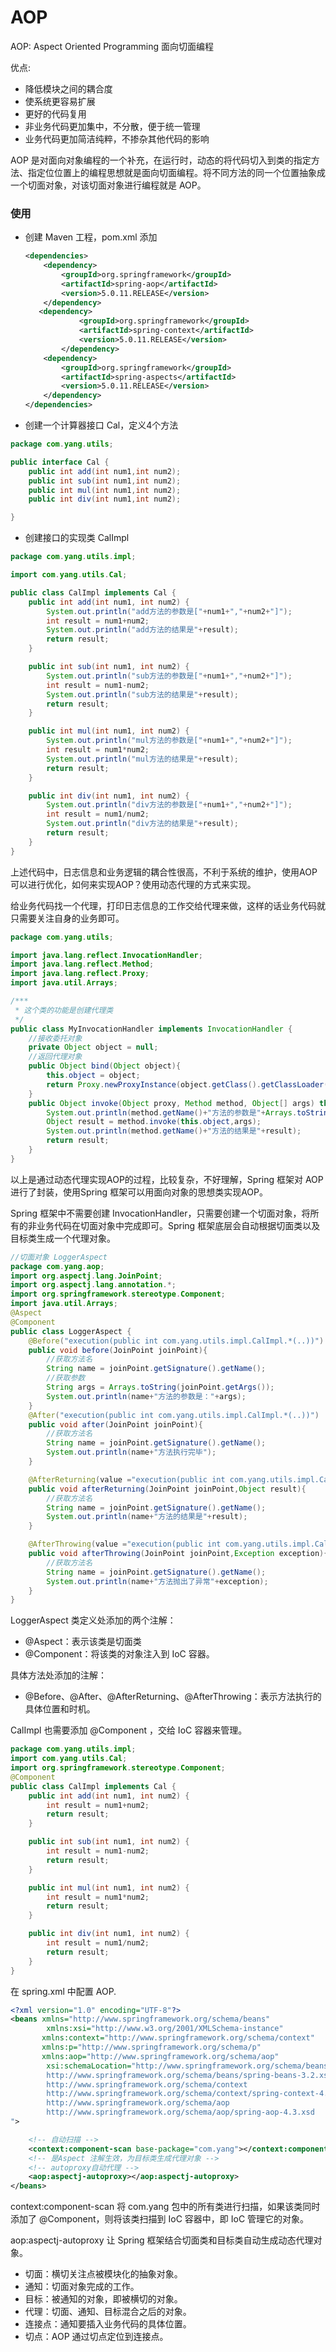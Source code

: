 # AOP

AOP:  Aspect Oriented Programming 面向切面编程

优点:

* 降低模块之间的耦合度
* 使系统更容易扩展
* 更好的代码复用
* 非业务代码更加集中，不分散，便于统一管理
* 业务代码更加简洁纯粹，不掺杂其他代码的影响

AOP 是对面向对象编程的一个补充，在运行时，动态的将代码切入到类的指定方法、指定位位置上的编程思想就是面向切面编程。将不同方法的同一个位置抽象成一个切面对象，对该切面对象进行编程就是 AOP。



### 使用

* 创建 Maven 工程，pom.xml 添加

  ```xml
  <dependencies>
      <dependency>
          <groupId>org.springframework</groupId>
          <artifactId>spring-aop</artifactId>
          <version>5.0.11.RELEASE</version>
      </dependency>
  	 <dependency>
              <groupId>org.springframework</groupId>
              <artifactId>spring-context</artifactId>
              <version>5.0.11.RELEASE</version>
          </dependency>
      <dependency>
          <groupId>org.springframework</groupId>
          <artifactId>spring-aspects</artifactId>
          <version>5.0.11.RELEASE</version>
      </dependency>
  </dependencies>
  ```

* 创建一个计算器接口 Cal，定义4个方法

```java
package com.yang.utils;

public interface Cal {
    public int add(int num1,int num2);
    public int sub(int num1,int num2);
    public int mul(int num1,int num2);
    public int div(int num1,int num2);

}
```

* 创建接口的实现类 CalImpl

```java
package com.yang.utils.impl;

import com.yang.utils.Cal;

public class CalImpl implements Cal {
    public int add(int num1, int num2) {
        System.out.println("add方法的参数是["+num1+","+num2+"]");
        int result = num1+num2;
        System.out.println("add方法的结果是"+result);
        return result;
    }

    public int sub(int num1, int num2) {
        System.out.println("sub方法的参数是["+num1+","+num2+"]");
        int result = num1-num2;
        System.out.println("sub方法的结果是"+result);
        return result;
    }

    public int mul(int num1, int num2) {
        System.out.println("mul方法的参数是["+num1+","+num2+"]");
        int result = num1*num2;
        System.out.println("mul方法的结果是"+result);
        return result;
    }

    public int div(int num1, int num2) {
        System.out.println("div方法的参数是["+num1+","+num2+"]");
        int result = num1/num2;
        System.out.println("div方法的结果是"+result);
        return result;
    }
}
```

上述代码中，日志信息和业务逻辑的耦合性很高，不利于系统的维护，使用AOP 可以进行优化，如何来实现AOP？使用动态代理的方式来实现。

给业务代码找一个代理，打印日志信息的工作交给代理来做，这样的话业务代码就只需要关注自身的业务即可。

```java
package com.yang.utils;

import java.lang.reflect.InvocationHandler;
import java.lang.reflect.Method;
import java.lang.reflect.Proxy;
import java.util.Arrays;

/***
 * 这个类的功能是创建代理类
 */
public class MyInvocationHandler implements InvocationHandler {
    //接收委托对象
    private Object object = null;
    //返回代理对象
    public Object bind(Object object){
        this.object = object;
        return Proxy.newProxyInstance(object.getClass().getClassLoader(),object.getClass().getInterfaces(),this);
    }
    public Object invoke(Object proxy, Method method, Object[] args) throws Throwable {
        System.out.println(method.getName()+"方法的参数是"+Arrays.toString(args));
        Object result = method.invoke(this.object,args);
        System.out.println(method.getName()+"方法的结果是"+result);
        return result;
    }
}
```

以上是通过动态代理实现AOP的过程，比较复杂，不好理解，Spring 框架对 AOP 进行了封装，使用Spring 框架可以用面向对象的思想类实现AOP。

Spring 框架中不需要创建 InvocationHandler，只需要创建一个切面对象，将所有的非业务代码在切面对象中完成即可。Spring 框架底层会自动根据切面类以及目标类生成一个代理对象。

```java
//切面对象 LoggerAspect
package com.yang.aop;
import org.aspectj.lang.JoinPoint;
import org.aspectj.lang.annotation.*;
import org.springframework.stereotype.Component;
import java.util.Arrays;
@Aspect
@Component
public class LoggerAspect {
    @Before("execution(public int com.yang.utils.impl.CalImpl.*(..))")
    public void before(JoinPoint joinPoint){
        //获取方法名
        String name = joinPoint.getSignature().getName();
        //获取参数
        String args = Arrays.toString(joinPoint.getArgs());
        System.out.println(name+"方法的参数是："+args);
    }
    @After("execution(public int com.yang.utils.impl.CalImpl.*(..))")
    public void after(JoinPoint joinPoint){
        //获取方法名
        String name = joinPoint.getSignature().getName();
        System.out.println(name+"方法执行完毕");
    }

    @AfterReturning(value ="execution(public int com.yang.utils.impl.CalImpl.*(..))",returning = "result")
    public void afterReturning(JoinPoint joinPoint,Object result){
        //获取方法名
        String name = joinPoint.getSignature().getName();
        System.out.println(name+"方法的结果是"+result);
    }

    @AfterThrowing(value ="execution(public int com.yang.utils.impl.CalImpl.*(..))",throwing = "exception")
    public void afterThrowing(JoinPoint joinPoint,Exception exception){
        //获取方法名
        String name = joinPoint.getSignature().getName();
        System.out.println(name+"方法抛出了异常"+exception);
    }
}
```

LoggerAspect 类定义处添加的两个注解：

* @Aspect：表示该类是切面类
* @Component：将该类的对象注入到 IoC 容器。

具体方法处添加的注解：

*  @Before、@After、@AfterReturning、@AfterThrowing：表示方法执行的具体位置和时机。

CalImpl 也需要添加 @Component ，交给 IoC 容器来管理。

```java
package com.yang.utils.impl;
import com.yang.utils.Cal;
import org.springframework.stereotype.Component;
@Component
public class CalImpl implements Cal {
    public int add(int num1, int num2) {
        int result = num1+num2;
        return result;
    }

    public int sub(int num1, int num2) {
        int result = num1-num2;
        return result;
    }

    public int mul(int num1, int num2) {
        int result = num1*num2;
        return result;
    }

    public int div(int num1, int num2) {
        int result = num1/num2;
        return result;
    }
}
```

在 spring.xml  中配置 AOP.

```xml
<?xml version="1.0" encoding="UTF-8"?>
<beans xmlns="http://www.springframework.org/schema/beans"
        xmlns:xsi="http://www.w3.org/2001/XMLSchema-instance"
       xmlns:context="http://www.springframework.org/schema/context"
       xmlns:p="http://www.springframework.org/schema/p"
       xmlns:aop="http://www.springframework.org/schema/aop"
        xsi:schemaLocation="http://www.springframework.org/schema/beans
        http://www.springframework.org/schema/beans/spring-beans-3.2.xsd
        http://www.springframework.org/schema/context
        http://www.springframework.org/schema/context/spring-context-4.3.xsd
        http://www.springframework.org/schema/aop
        http://www.springframework.org/schema/aop/spring-aop-4.3.xsd
">

    <!-- 自动扫描 -->
    <context:component-scan base-package="com.yang"></context:component-scan>
    <!-- 是Aspect 注解生效，为目标类生成代理对象 -->
    <!-- autoproxy自动代理 -->
    <aop:aspectj-autoproxy></aop:aspectj-autoproxy>
</beans>
```

context:component-scan 将 com.yang 包中的所有类进行扫描，如果该类同时添加了 @Component，则将该类扫描到 IoC 容器中，即 IoC 管理它的对象。

aop:aspectj-autoproxy 让 Spring 框架结合切面类和目标类自动生成动态代理对象。



* 切面：横切关注点被模块化的抽象对象。
* 通知：切面对象完成的工作。
* 目标：被通知的对象，即被横切的对象。
* 代理：切面、通知、目标混合之后的对象。
* 连接点：通知要插入业务代码的具体位置。
* 切点：AOP 通过切点定位到连接点。